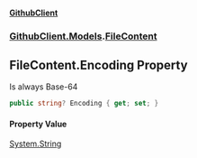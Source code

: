 #### [GithubClient](index 'index')
### [GithubClient.Models](GithubClient.Models 'GithubClient.Models').[FileContent](GithubClient.Models.FileContent 'GithubClient.Models.FileContent')

## FileContent.Encoding Property

Is always Base-64

```csharp
public string? Encoding { get; set; }
```

#### Property Value
[System.String](https://docs.microsoft.com/en-us/dotnet/api/System.String 'System.String')